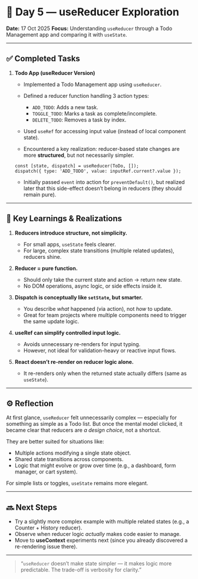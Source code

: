 # 🧩 Day 5 — useReducer Exploration

**Date:** 17 Oct 2025
**Focus:** Understanding `useReducer` through a Todo Management app and comparing it with `useState`.

---

## ✅ Completed Tasks

1. **Todo App (useReducer Version)**

   - Implemented a Todo Management app using `useReducer`.
   - Defined a reducer function handling 3 action types:

     - `ADD_TODO`: Adds a new task.
     - `TOGGLE_TODO`: Marks a task as complete/incomplete.
     - `DELETE_TODO`: Removes a task by index.

   - Used `useRef` for accessing input value (instead of local component state).
   - Encountered a key realization: reducer-based state changes are more **structured**, but not necessarily simpler.

   ```tsx
   const [state, dispatch] = useReducer(ToDo, []);
   dispatch({ type: 'ADD_TODO', value: inputRef.current?.value });
   ```

   - Initially passed `event` into action for `preventDefault()`, but realized later that this side-effect doesn’t belong in reducers (they should remain pure).

---

## 🧠 Key Learnings & Realizations

1. **Reducers introduce structure, not simplicity.**

   - For small apps, `useState` feels clearer.
   - For large, complex state transitions (multiple related updates), reducers shine.

2. **Reducer = pure function.**

   - Should only take the current state and action → return new state.
   - No DOM operations, async logic, or side effects inside it.

3. **Dispatch is conceptually like `setState`, but smarter.**

   - You describe _what_ happened (via action), not _how_ to update.
   - Great for team projects where multiple components need to trigger the same update logic.

4. **useRef can simplify controlled input logic.**

   - Avoids unnecessary re-renders for input typing.
   - However, not ideal for validation-heavy or reactive input flows.

5. **React doesn’t re-render on reducer logic alone.**

   - It re-renders only when the returned state actually differs (same as `useState`).

---

## ⚙️ Reflection

At first glance, `useReducer` felt unnecessarily complex — especially for something as simple as a Todo list.
But once the mental model clicked, it became clear that reducers are _a design choice_, not a shortcut.

They are better suited for situations like:

- Multiple actions modifying a single state object.
- Shared state transitions across components.
- Logic that might evolve or grow over time (e.g., a dashboard, form manager, or cart system).

For simple lists or toggles, `useState` remains more elegant.

---

## 🔜 Next Steps

- Try a slightly more complex example with multiple related states (e.g., a Counter + History reducer).
- Observe when reducer logic _actually_ makes code easier to manage.
- Move to **useContext** experiments next (since you already discovered a re-rendering issue there).

---

> “`useReducer` doesn’t make state simpler — it makes logic more predictable. The trade-off is verbosity for clarity.”
